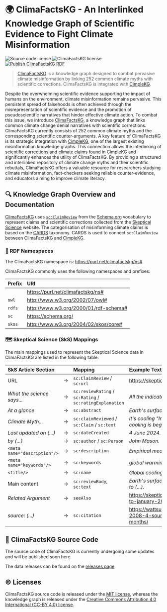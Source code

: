 # 🌍 ClimaFactsKG - An Interlinked Knowledge Graph of Scientific Evidence to Fight Climate Misinformation

![Source code icense](https://img.shields.io/badge/Source_code_license-MIT-blue.svg?style=flat)
![ClimaFactsKG license](https://img.shields.io/badge/ClimaFactsKG_license-CC%20BY%204.0-success.svg?style=flat)
[![Publish ClimaFactsKG RDF](https://github.com/climatesense-project/climafacts-kg/actions/workflows/gh-pages-publish.yml/badge.svg)](https://github.com/climatesense-project/climafacts-kg/actions/workflows/gh-pages-publish.yml)

> [ClimaFactsKG](https://purl.net/climafactskg/ns) is a knowledge graph designed to combat pervasive climate misinformation by linking 252 common climate myths with scientific corrections.
> ClimaFactsKG is integrated with [CimpleKG](https://github.com/CIMPLE-project/knowledge-base).

Despite the overwhelming scientific evidence supporting the impact of humans on the environment, climate misinformation remains pervasive. This persistent spread of falsehoods is often achieved through the misrepresentation of scientific evidence and the promotion of pseudoscientific narratives that hinder effective climate action. To combat this issue, we introduce [ClimaFactsKG](https://purl.net/climafactskg/ns), a knowledge graph that links common climate change denial narratives with scientific corrections. ClimaFactsKG currently consists of 252 common climate myths and the corresponding scientific counter-arguments. A key feature of ClimaFactsKG is its strategic integration with [CimpleKG](https://github.com/CIMPLE-project/knowledge-base), one of the largest existing misinformation knowledge graphs. This connection allows the interlinking of scientific corrections and climate claims found in CimpleKG and significantly enhances the utility of ClimaFactsKG. By providing a structured and interlinked repository of climate change myths and their scientific rebuttals, ClimaFactsKG offers a valuable resource for researchers studying climate misinformation, fact-checkers seeking reliable counter-evidence, and educators aiming to improve climate literacy. 

## 🔍 Knowledge Graph Overview and Documentation

[ClimaFactsKG](https://purl.net/climafactskg/ns) uses [`sc:ClaimReview`](https://schema.org/ClaimReview) from the [Schema.org](https://schema.org/) vocabulary to represent claims and scientific corrections collected from the [Skeptical Science](https://skepticalscience.com/) website.
The categorisation of misinforming climate claims is based on the [CARDS](https://cardsclimate.com/) taxonomy. CARDS is used to connect `sc:ClaimReview` between ClimaFactsKG and [CimpleKG](https://github.com/CIMPLE-project/knowledge-base).

### 🔗 RDF Namespaces
The ClimaFactsKG namespace is: https://purl.net/climafactskg/ns#.

ClimaFactsKG commonly uses the following namespaces and prefixes:

| Prefix   | URI                                     |
| :------- | :-------------------------------------- |
|          | <https://purl.net/climafactskg/ns#>     |
| `owl`    | <http://www.w3.org/2002/07/owl#>        |
| `rdfs`   | <http://www.w3.org/2000/01/rdf-schema#> | 
| `sc`     | <https://schema.org/>                   |
| `skos`   | <http://www.w3.org/2004/02/skos/core#>  |


### 🗺️ Skeptical Science (SkS) Mappings

The main mappings used to represent the Skeptical Science data in ClimaFactsKG are listed in the following table:

| SkS Article Section            |       | Mapping                                                  | Example Text from SkS Article                                                                                        |
| :----------------------------- | :---- | :--------------------------------------------------------| :------------------------------------------------------------------------------------------------------------------- |
| URL                            | →     | `sc:ClaimReview` / `sc:url`                              | <https://skepticalscience.com/global-cooling.htm>                                                                    |
| *What the science says...*     | →     | `sc:reviewRating` / `sc:Rating` / `sc:ratingExplanation` | *All the indicators show that global warming is still happening.*                                                    |
| *At a glance*                  | →     | `sc:abstract`                                            | *Earth's surface, oceans and (...).*                                                                                 |
| *Climate Myth...*              | →     | `sc:claimReviewed` / `sc:Claim` / `sc:text`              | *It's cooling "In fact global warming has stopped and a cooling is beginning (...).*                                 |
| *Last updated on (...)*        | →     | `sc:dateCreated`                                         | *4 June 2024.*                                                                                                       |
| *by (...)*                     | →     | `sc:author` / `sc:Person`                                | *John Mason.*                                                                                                        |
| `<meta name="description"/>`   | →     | `sc:description`                                         | *Empirical measurements of (...).*                                                                                   |
| `<meta name="keywords"/>`      | →     | `sc:keywords`                                            | *global warming, skeptics, skepticism (...).*                                                                        |
| `<title/>`                     | →     | `sc:name`                                                | *Global cooling - Is global warming still happening?*                                                                |
| Main content                   | →     | `sc:reviewBody`, `sc:text`                               | *Earth's surface, oceans and atmosphere are all warming due to (...).*                                               |
| *Related Argument*             | →     | `seeAlso`                                                | <https://skepticalscience.com/global-cooling-january-2007-to-january-2008.htm>                                       |
| *source: (...)*                | →     | `sc:citation`                                            | <https://wattsupwiththat.wordpress.com/2008/02/19/january-2008-4-sources-say-globally-cooler-in-the-past-12-months/> |

## 🚧 ClimaFactsKG Source Code
The source code of ClimaFactsKG is currently undergoing some updates and will be published soon here.

The data releases can be found on the [releases page](https://github.com/climatesense-project/climafacts-kg/releases). 

## ©️ Licenses
ClimaFactsKG source code is released under the [MIT license](https://opensource.org/license/mit), whereas the knowledge graph is released under the [Creative Commons Attribution 4.0 International (CC-BY 4.0) license](https://creativecommons.org/licenses/by/4.0/).
